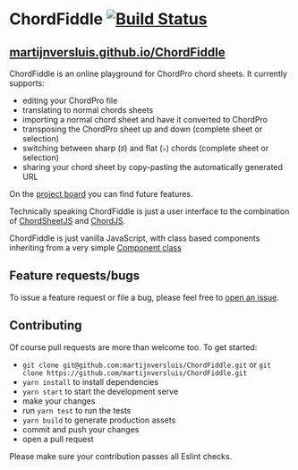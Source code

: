 # ChordFiddle [![Build Status](https://travis-ci.org/martijnversluis/ChordFiddle.svg?branch=master)](https://travis-ci.org/martijnversluis/ChordFiddle)

## [martijnversluis.github.io/ChordFiddle](https://martijnversluis.github.io/ChordFiddle/)

ChordFiddle is an online playground for ChordPro chord sheets. It currently supports:

- editing your ChordPro file
- translating to normal chords sheets
- importing a normal chord sheet and have it converted to ChordPro
- transposing the ChordPro sheet up and down (complete sheet or selection)
- switching between sharp (♯) and flat (♭) chords (complete sheet or selection)
- sharing your chord sheet by copy-pasting the automatically generated URL

On the [project board](https://github.com/martijnversluis/ChordFiddle/projects/1) you can find future features.

Technically speaking ChordFiddle is just a user interface to the combination of
[ChordSheetJS](https://github.com/martijnversluis/ChordSheetJS) and
[ChordJS](https://github.com/martijnversluis/ChordJS).

ChordFiddle is just vanilla JavaScript, with class based components inheriting from a very simple [Component class](src/js/component.js)

## Feature requests/bugs

To issue a feature request or file a bug, please feel free to
[open an issue](https://github.com/martijnversluis/ChordFiddle/issues/new).

## Contributing

Of course pull requests are more than welcome too. To get started:

- `git clone git@github.com:martijnversluis/ChordFiddle.git` or 
  `git clone https://github.com/martijnversluis/ChordFiddle.git`
- `yarn install` to install dependencies
- `yarn start` to start the development serve
- make your changes
- run `yarn test` to run the tests
- `yarn build` to generate production assets
- commit and push your changes
- open a pull request

Please make sure your contribution passes all Eslint checks.
